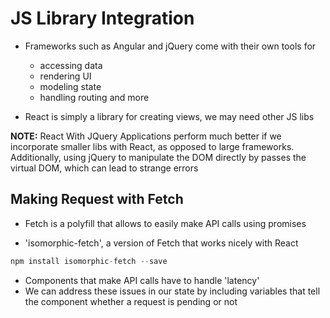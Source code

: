 # JS Library Integration

- Frameworks such as Angular and jQuery come with their own tools for
  - accessing data
  - rendering UI
  - modeling state
  - handling routing and more

- React is simply a library for creating views, we may need other JS libs


**NOTE:** React With JQuery
Applications perform much better if we incorporate smaller libs with React, as
opposed to large frameworks. Additionally, using jQuery to manipulate the DOM
directly by passes the virtual DOM, which can lead to strange errors

## Making Request with Fetch

- Fetch is a polyfill that allows to easily make API calls using promises

- 'isomorphic-fetch', a version of Fetch that works nicely with React

```javascript
npm install isomorphic-fetch --save
```

- Components that make API calls have to handle 'latency'
- We can address these issues in our state by including variables that tell the
  component whether a request is pending or not
